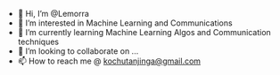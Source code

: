 - 👋 Hi, I’m @Lemorra
- 👀 I’m interested in Machine Learning and Communications
- 🌱 I’m currently learning Machine Learning Algos and Communication techniques
- 💞️ I’m looking to collaborate on ...
- 📫 How to reach me @ kochutanjinga@gmail.com

<!---
Lemorra/Lemorra is a ✨ special ✨ repository because its `README.md` (this file) appears on your GitHub profile.
You can click the Preview link to take a look at your changes.
--->
